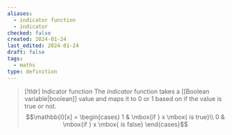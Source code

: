 ```yaml
---
aliases:
  - indicator function
  - indicator
checked: false
created: 2024-01-24
last_edited: 2024-01-24
draft: false
tags:
  - maths
type: definition
---
```

>[!tldr] Indicator function
>The *indicator* function takes a [[Boolean variable|boolean]] value and maps it to $0$ or $1$ based on if the value is true or not.
>$$\mathbb{I}[x] = \begin{cases} 1 & \mbox{if } x \mbox{ is true}\\ 0 & \mbox{if } x \mbox{ is false} \end{cases}$$ 

